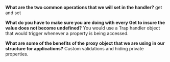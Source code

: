 
<b>What are the two common operations that we will set in the handler?</b>
get and set

<b>What do you have to make sure you are doing with every Get to insure the value does not become undefined?</b>
You would use a Trap handler object that would trigger whenever a property is being accessed.

<b>What are some of the benefits of the proxy object that we are using in our structure for applications?</b>
Custom validations and hiding private properties.